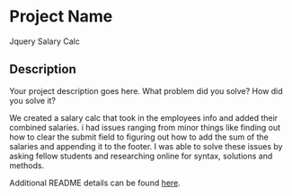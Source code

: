 # Project Name

Jquery Salary Calc

## Description

Your project description goes here. What problem did you solve? How did you solve it?

We created a salary calc that took in the employees info and added their combined salaries. i had issues ranging from minor things like finding out how to clear the submit field to figuring out how to add the sum of the salaries and appending it to the footer. I was able to solve these issues by asking fellow students and researching online for syntax, solutions and methods. 

Additional README details can be found [here](https://github.com/PrimeAcademy/readme-template/blob/master/README.md).
